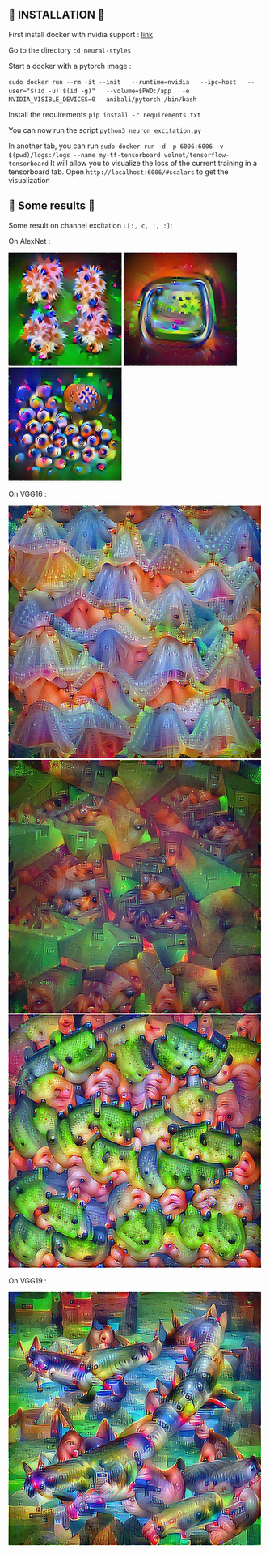 ## :wrench: INSTALLATION :wrench:
First install docker with nvidia support : [link](https://github.com/NVIDIA/nvidia-docker)

Go to the directory 
`cd neural-styles`

Start a docker with a pytorch image :

`sudo docker run --rm -it --init   --runtime=nvidia   --ipc=host   --user="$(id -u):$(id -g)"   --volume=$PWD:/app   -e NVIDIA_VISIBLE_DEVICES=0   anibali/pytorch /bin/bash`

Install the requirements
`pip install -r requirements.txt`

You can now run the script
`python3 neuron_excitation.py`

In another tab, you can run
`sudo docker run -d -p 6006:6006 -v $(pwd)/logs:/logs --name my-tf-tensorboard volnet/tensorflow-tensorboard`
It will allow you to visualize the loss of the current training in a tensorboard tab. Open `http://localhost:6006/#scalars` to get the visualization


## :gem: Some results :gem:
Some result on channel excitation `L[:, c, :, :]`: 

On AlexNet : 

![Example chanel excitation](/images/LayerExcitationLoss_alexnet_1_34_2048_0.0005.jpg)
![Example chanel excitation 2](/images/LayerExcitationLoss_alexnet_1_18_2048_0.0005.jpg)
![Example chanel excitation 3](/images/LayerExcitationLoss_alexnet_1_15_2048_0.0005.jpg)

On VGG16 : 

![Example chanel excitation4](images/LayerExcitationLoss_vgg16_-1_4_2048_0.1_0.0005.jpg)
![Example chanel excitation5](images/LayerExcitationLoss_vgg16_-1_12_2048_0.1_0.0005.jpg)
![Example chanel excitation5](images/LayerExcitationLoss_vgg16_-1_10_2048_0.1_0.0005.jpg)

On VGG19 : 

![Example chanel excitation4](images/LayerExcitationLoss_vgg19_-1_15_2048_0.1_0.0005.jpg)

